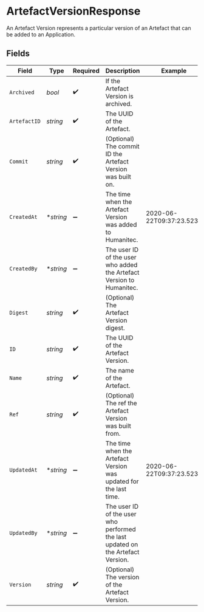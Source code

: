 # ArtefactVersionResponse

An Artefact Version represents a particular version of an Artefact that can be added to an Application.


## Fields

| Field                                                                           | Type                                                                            | Required                                                                        | Description                                                                     | Example                                                                         |
| ------------------------------------------------------------------------------- | ------------------------------------------------------------------------------- | ------------------------------------------------------------------------------- | ------------------------------------------------------------------------------- | ------------------------------------------------------------------------------- |
| `Archived`                                                                      | *bool*                                                                          | :heavy_check_mark:                                                              | If the Artefact Version is archived.                                            |                                                                                 |
| `ArtefactID`                                                                    | *string*                                                                        | :heavy_check_mark:                                                              | The UUID of the Artefact.                                                       |                                                                                 |
| `Commit`                                                                        | *string*                                                                        | :heavy_check_mark:                                                              | (Optional) The commit ID the Artefact Version was built on.                     |                                                                                 |
| `CreatedAt`                                                                     | **string*                                                                       | :heavy_minus_sign:                                                              | The time when the Artefact Version was added to Humanitec.                      | 2020-06-22T09:37:23.523Z                                                        |
| `CreatedBy`                                                                     | **string*                                                                       | :heavy_minus_sign:                                                              | The user ID of the user who added the Artefact Version to Humanitec.            |                                                                                 |
| `Digest`                                                                        | *string*                                                                        | :heavy_check_mark:                                                              | (Optional) The Artefact Version digest.                                         |                                                                                 |
| `ID`                                                                            | *string*                                                                        | :heavy_check_mark:                                                              | The UUID of the Artefact Version.                                               |                                                                                 |
| `Name`                                                                          | *string*                                                                        | :heavy_check_mark:                                                              | The name of the Artefact.                                                       |                                                                                 |
| `Ref`                                                                           | *string*                                                                        | :heavy_check_mark:                                                              | (Optional) The ref the Artefact Version was built from.                         |                                                                                 |
| `UpdatedAt`                                                                     | **string*                                                                       | :heavy_minus_sign:                                                              | The time when the Artefact Version was updated for the last time.               | 2020-06-22T09:37:23.523Z                                                        |
| `UpdatedBy`                                                                     | **string*                                                                       | :heavy_minus_sign:                                                              | The user ID of the user who performed the last updated on the Artefact Version. |                                                                                 |
| `Version`                                                                       | *string*                                                                        | :heavy_check_mark:                                                              | (Optional) The version of the Artefact Version.                                 |                                                                                 |